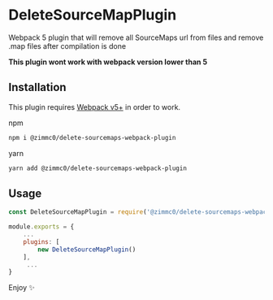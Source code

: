 
# DeleteSourceMapPlugin
Webpack 5 plugin that will remove all SourceMaps url from files and remove .map files after compilation is done

**This plugin wont work with webpack version lower than 5**

## Installation

This plugin requires [Webpack v5+](https://webpack.js.org/migrate/5/) in order to work.

npm
```sh
npm i @zimmc0/delete-sourcemaps-webpack-plugin
```

yarn
```sh
yarn add @zimmc0/delete-sourcemaps-webpack-plugin
```
## Usage
```js
const DeleteSourceMapPlugin = require('@zimmc0/delete-sourcemaps-webpack-plugin')

module.exports = {
    ...
    plugins: [
        new DeleteSourceMapPlugin()
    ],
     ...
}
```
Enjoy ✨
